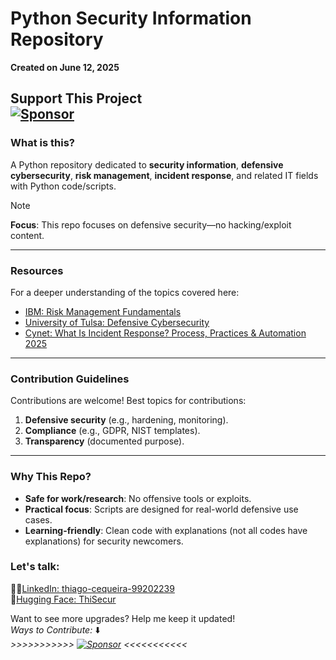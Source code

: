 # **Python Security Information Repository**  

**Created on June 12, 2025**   

 Support This Project   
 [![Sponsor](https://img.shields.io/badge/Sponsor-%E2%9D%A4-red)](https://github.com/sponsors/ThiagoMaria-SecurityIT)  
---
### What is this?  
A Python repository dedicated to **security information**, **defensive cybersecurity**, **risk management**, **incident response**, and related IT fields with Python code/scripts.  

> [!NOTE]  
> **Focus**: This repo focuses on defensive security—no hacking/exploit content.
---
### **Resources**  
For a deeper understanding of the topics covered here:  
- [IBM: Risk Management Fundamentals](https://www.ibm.com/think/topics/risk-management)  
- [University of Tulsa: Defensive Cybersecurity](https://online.utulsa.edu/blog/what-is-defensive-cybersecurity)
- [Cynet: What Is Incident Response? Process, Practices & Automation 2025  ](https://www.cynet.com/incident-response)

---

### **Contribution Guidelines**  
Contributions are welcome! Best topics for contributions: 
1. **Defensive security** (e.g., hardening, monitoring).  
2. **Compliance** (e.g., GDPR, NIST templates).  
3. **Transparency** (documented purpose).   

---

### **Why This Repo?**  
- **Safe for work/research**: No offensive tools or exploits.  
- **Practical focus**: Scripts are designed for real-world defensive use cases.  
- **Learning-friendly**: Clean code with explanations (not all codes have explanations) for security newcomers.
  
### Let's talk:
🤵🏽[LinkedIn: thiago-cequeira-99202239](https://www.linkedin.com/in/thiago-cequeira-99202239/) \
🤗[Hugging Face: ThiSecur](https://huggingface.co/ThiSecur)

 Want to see more upgrades? Help me keep it updated!  
 _Ways to Contribute:_ ⬇️  
*>>>>>>>>>>> [![Sponsor](https://img.shields.io/badge/Sponsor-%E2%9D%A4-red)](https://github.com/sponsors/ThiagoMaria-SecurityIT) <<<<<<<<<<<* 
